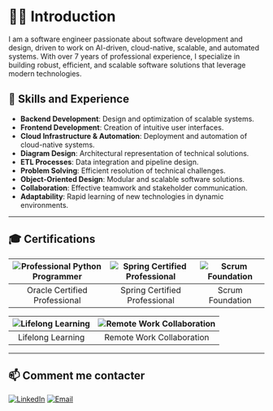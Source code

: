 # 👨‍💻 Introduction

I am a software engineer passionate about software development and design, driven to work on AI-driven, cloud-native, scalable, and automated systems. With over 7 years of professional experience, I specialize in building robust, efficient, and scalable software solutions that leverage modern technologies.

## 🌟 Skills and Experience

- **Backend Development**: Design and optimization of scalable systems.
- **Frontend Development**: Creation of intuitive user interfaces.
- **Cloud Infrastructure & Automation**: Deployment and automation of cloud-native systems.
- **Diagram Design**: Architectural representation of technical solutions.
- **ETL Processes**: Data integration and pipeline design.
- **Problem Solving**: Efficient resolution of technical challenges.
- **Object-Oriented Design**: Modular and scalable software solutions.
- **Collaboration**: Effective teamwork and stakeholder communication.
- **Adaptability**: Rapid learning of new technologies in dynamic environments.

---

## 🎓 Certifications

| ![Professional Python Programmer](https://images.app.goo.gl/1JuLsaH3CDtZd5jp8) | ![Spring Certified Professional](https://lien_image_certification_2.png) | ![Scrum Foundation](https://lien_image_certification_3.png) |
|:-------------------------------------------------------------------------:|:------------------------------------------------------------------------:|:----------------------------------------------------------:|
| Oracle Certified Professional                                            | Spring Certified Professional                                            | Scrum Foundation                                           |

| ![Lifelong Learning](https://lien_image_certification_4.png) | ![Remote Work Collaboration](https://lien_image_certification_5.png) |
|:----------------------------------------------------------:|:--------------------------------------------------------------------:|
| Lifelong Learning                                           | Remote Work Collaboration                                            |

---

## 📫 Comment me contacter

[![LinkedIn](https://img.shields.io/badge/-LinkedIn-0077B5?style=flat-square&logo=LinkedIn&logoColor=white)](lien_vers_votre_linkedin)
[![Email](https://img.shields.io/badge/-Email-D14836?style=flat-square&logo=Gmail&logoColor=white)](mailto:votre_email@gmail.com)

